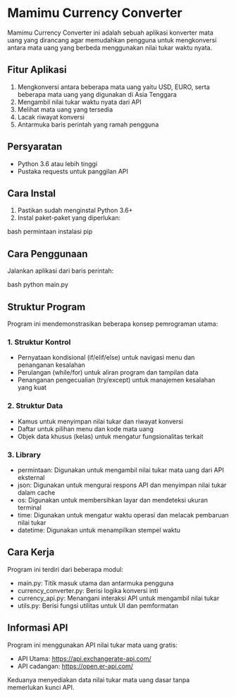 # Mamimu Currency Converter

Mamimu Currency Converter ini adalah sebuah aplikasi konverter mata uang yang dirancang agar memudahkan pengguna untuk mengkonversi antara mata uang yang berbeda menggunakan nilai tukar waktu nyata.

## Fitur Aplikasi

1. Mengkonversi antara beberapa mata uang yaitu USD, EURO, serta beberapa mata uang yang digunakan di Asia Tenggara
2. Mengambil nilai tukar waktu nyata dari API
3. Melihat mata uang yang tersedia
4. Lacak riwayat konversi
5. Antarmuka baris perintah yang ramah pengguna

## Persyaratan

- Python 3.6 atau lebih tinggi
- Pustaka requests untuk panggilan API

## Cara Instal

1. Pastikan sudah menginstal Python 3.6+
2. Instal paket-paket yang diperlukan:

bash
permintaan instalasi pip


## Cara Penggunaan

Jalankan aplikasi dari baris perintah:

bash
python main.py


## Struktur Program

Program ini mendemonstrasikan beberapa konsep pemrograman utama:

### 1. Struktur Kontrol

- Pernyataan kondisional (if/elif/else) untuk navigasi menu dan penanganan kesalahan
- Perulangan (while/for) untuk aliran program dan tampilan data
- Penanganan pengecualian (try/except) untuk manajemen kesalahan yang kuat

### 2. Struktur Data

- Kamus untuk menyimpan nilai tukar dan riwayat konversi
- Daftar untuk pilihan menu dan kode mata uang
- Objek data khusus (kelas) untuk mengatur fungsionalitas terkait

### 3. Library

- permintaan: Digunakan untuk mengambil nilai tukar mata uang dari API eksternal
- json: Digunakan untuk mengurai respons API dan menyimpan nilai tukar dalam cache
- os: Digunakan untuk membersihkan layar dan mendeteksi ukuran terminal
- time: Digunakan untuk mengatur waktu operasi dan melacak pembaruan nilai tukar
- datetime: Digunakan untuk menampilkan stempel waktu

## Cara Kerja

Program ini terdiri dari beberapa modul:

- main.py: Titik masuk utama dan antarmuka pengguna
- currency_converter.py: Berisi logika konversi inti
- currency_api.py: Menangani interaksi API untuk mengambil nilai tukar
- utils.py: Berisi fungsi utilitas untuk UI dan pemformatan

## Informasi API

Program ini menggunakan API nilai tukar mata uang gratis:
- API Utama: https://api.exchangerate-api.com/
- API cadangan: https://open.er-api.com/

Keduanya menyediakan data nilai tukar mata uang dasar tanpa memerlukan kunci API.
